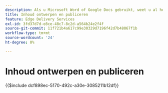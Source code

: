 ```yaml
---
description: Als u Microsoft Word of Google Docs gebruikt, weet u al hoe u inhoud kunt maken.
title: Inhoud ontwerpen en publiceren
feature: Edge Delivery Services
exl-id: 3fd37d7d-e8ce-48c7-8c2d-a564b24e2f4f
source-git-commit: 11f721b4a617c99e30329d7196f42d7b48067f1b
workflow-type: tm+mt
source-wordcount: '24'
ht-degree: 0%

---
```


# Inhoud ontwerpen en publiceren

{{$include dcf898ec-5170-492c-a30e-3085211b12df}}

